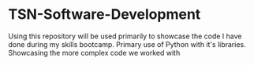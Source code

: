 # TSN-Software-Development
Using this repository will be used primarily to showcase the code I have done during my skills bootcamp. Primary use of Python with it's libraries. Showcasing the more complex code we worked with
